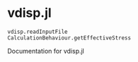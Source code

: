 # vdisp.jl

```@docs
vdisp.readInputFile
CalculationBehaviour.getEffectiveStress
```

Documentation for vdisp.jl
